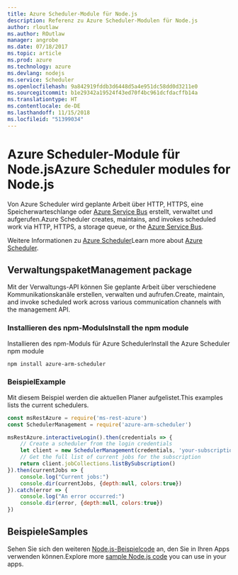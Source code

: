 ```yaml
---
title: Azure Scheduler-Module für Node.js
description: Referenz zu Azure Scheduler-Modulen für Node.js
author: rloutlaw
ms.author: ROutlaw
manager: angrobe
ms.date: 07/18/2017
ms.topic: article
ms.prod: azure
ms.technology: azure
ms.devlang: nodejs
ms.service: Scheduler
ms.openlocfilehash: 9a842919fddb3d6448d5a4e951dc58dd0d3211e0
ms.sourcegitcommit: b1e29342a19524f43ed70f4bc961dcfdacffb14a
ms.translationtype: HT
ms.contentlocale: de-DE
ms.lasthandoff: 11/15/2018
ms.locfileid: "51399034"
---
```

# <a name="azure-scheduler-modules-for-nodejs"></a><span data-ttu-id="3f400-103">Azure Scheduler-Module für Node.js</span><span class="sxs-lookup"><span data-stu-id="3f400-103">Azure Scheduler modules for Node.js</span></span>

<span data-ttu-id="3f400-104">Von Azure Scheduler wird geplante Arbeit über HTTP, HTTPS, eine Speicherwarteschlange oder [Azure Service Bus](/azure/service-bus-messaging/service-bus-messaging-overview) erstellt, verwaltet und aufgerufen.</span><span class="sxs-lookup"><span data-stu-id="3f400-104">Azure Scheduler creates, maintains, and invokes scheduled work via HTTP, HTTPS, a storage queue, or the [Azure Service Bus](/azure/service-bus-messaging/service-bus-messaging-overview).</span></span>

<span data-ttu-id="3f400-105">Weitere Informationen zu [Azure Scheduler](/azure/scheduler/scheduler-intro)</span><span class="sxs-lookup"><span data-stu-id="3f400-105">Learn more about [Azure Scheduler](/azure/scheduler/scheduler-intro).</span></span>

## <a name="management-package"></a><span data-ttu-id="3f400-106">Verwaltungspaket</span><span class="sxs-lookup"><span data-stu-id="3f400-106">Management package</span></span>

<span data-ttu-id="3f400-107">Mit der Verwaltungs-API können Sie geplante Arbeit über verschiedene Kommunikationskanäle erstellen, verwalten und aufrufen.</span><span class="sxs-lookup"><span data-stu-id="3f400-107">Create, maintain, and invoke scheduled work across various communication channels with the management API.</span></span>

### <a name="install-the-npm-module"></a><span data-ttu-id="3f400-108">Installieren des npm-Moduls</span><span class="sxs-lookup"><span data-stu-id="3f400-108">Install the npm module</span></span>

<span data-ttu-id="3f400-109">Installieren des npm-Moduls für Azure Scheduler</span><span class="sxs-lookup"><span data-stu-id="3f400-109">Install the Azure Scheduler npm module</span></span>

```bash
npm install azure-arm-scheduler
```

### <a name="example"></a><span data-ttu-id="3f400-110">Beispiel</span><span class="sxs-lookup"><span data-stu-id="3f400-110">Example</span></span>

<span data-ttu-id="3f400-111">Mit diesem Beispiel werden die aktuellen Planer aufgelistet.</span><span class="sxs-lookup"><span data-stu-id="3f400-111">This examples lists the current schedulers.</span></span>

```javascript
const msRestAzure = require('ms-rest-azure')
const SchedulerManagement = require('azure-arm-scheduler')

msRestAzure.interactiveLogin().then(credentials => {
    // Create a scheduler from the login credentials
    let client = new SchedulerManagement(credentials, 'your-subscription-id')
    // Get the full list of current jobs for the subscription
    return client.jobCollections.listBySubscription()
}).then(currentJobs => {
    console.log("Current jobs:")
    console.dir(currentJobs, {depth:null, colors:true})
}).catch(error => {
    console.log("An error occurred:")
    console.dir(error, {depth:null, colors:true})
})
```

## <a name="samples"></a><span data-ttu-id="3f400-112">Beispiele</span><span class="sxs-lookup"><span data-stu-id="3f400-112">Samples</span></span>

<span data-ttu-id="3f400-113">Sehen Sie sich den weiteren [Node.js-Beispielcode](https://azure.microsoft.com/resources/samples/?platform=nodejs) an, den Sie in Ihren Apps verwenden können.</span><span class="sxs-lookup"><span data-stu-id="3f400-113">Explore more [sample Node.js code](https://azure.microsoft.com/resources/samples/?platform=nodejs) you can use in your apps.</span></span>
